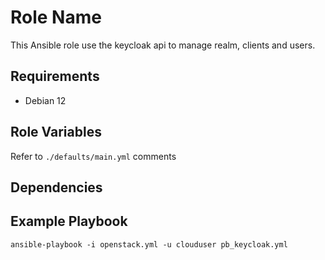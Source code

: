 Role Name
=========

This Ansible role use the keycloak api to manage realm, clients and users.

Requirements
------------

- Debian 12

Role Variables
--------------

Refer to `./defaults/main.yml` comments

Dependencies
------------


Example Playbook
----------------

`ansible-playbook -i openstack.yml -u clouduser pb_keycloak.yml`

